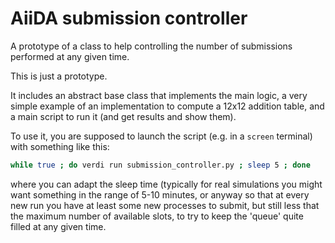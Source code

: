 # AiiDA submission controller

A prototype of a class to help controlling the number of submissions performed at any given time.

This is just a prototype.

It includes an abstract base class that implements the main logic, a very simple example of an implementation
to compute a 12x12 addition table, and a main script to run it (and get results and show them).

To use it, you are supposed to launch the script (e.g. in a `screen` terminal) with something like this:
```bash
while true ; do verdi run submission_controller.py ; sleep 5 ; done
```
where you can adapt the sleep time (typically for real simulations you might want something in the
range of 5-10 minutes, or anyway so that at every new run you have at least some new processes to submit,
but still less that the maximum number of available slots, to try to keep the 'queue' quite filled at any
given time.



